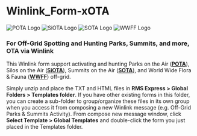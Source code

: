 # Winlink_Form-xOTA
![POTA Logo](~/img/POTA.png) ![SiOTA Logo](~/img/SiOTA.png) ![SOTA Logo](~/img/SOTA.png) ![WWFF Logo](~/img/WWFF.png)
### For Off-Grid Spotting and Hunting Parks, Summits, and more, OTA via Winlink

This Winlink form support activating and hunting Parks on the Air (**[POTA](https://pota.app/#/)**), Silos on the Air (**[SiOTA](https://www.silosontheair.com/)**), Summits on the Air (**[SOTA](https://sotawatch.sota.org.uk/en/)**), and World Wide Flora & Fauna (**[WWFF](https://wwff.co/dx-cluster/)**) off-grid.

Simply unzip and place the TXT and HTML files in **RMS Express > Global Folders > Templates folder**. If you have other existing forms in this folder, you can create a sub-folder to group/organize these files in its own group when you access it from composing a new Winlink message (e.g. Off-Grid Parks & Summits Activity). From compose new message window, click **Select Template > Global Templates** and double-click the form you just placed in the Templates folder.
